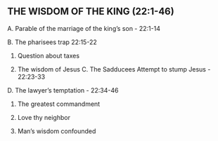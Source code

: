## THE WISDOM OF THE KING (22:1-46)

 A. Parable of the marriage of the king&#8217;s son - 22:1-14

 B. The pharisees trap 22:15-22

 1. Question about taxes

 2. The wisdom of Jesus
 C. The Sadducees Attempt to stump Jesus - 22:23-33

 D. The lawyer&#8217;s temptation - 22:34-46

 1. The greatest commandment

 2. Love thy neighbor

 3. Man&#8217;s wisdom confounded
